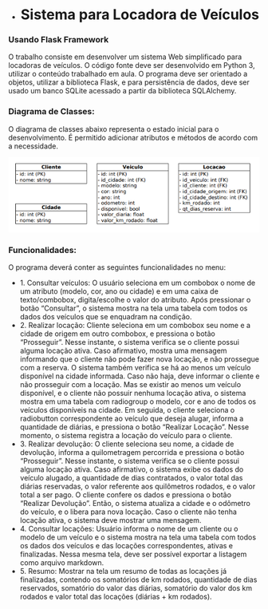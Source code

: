 <ul><li><h1 align="center"> Sistema para Locadora de Veículos </h1></li></ul>
<h3>Usando Flask Framework</h3>
<p> 
  O trabalho consiste em desenvolver um sistema Web simplificado para locadoras de veículos.
O código fonte deve ser desenvolvido em Python 3, utilizar o conteúdo trabalhado em aula. O
programa deve ser orientado a objetos, utilizar a biblioteca Flask, e para persistência de dados,
deve ser usado um banco SQLite acessado a partir da biblioteca SQLAlchemy.
</p>
<h3>Diagrama de Classes:</h3>
<p>O diagrama de classes abaixo representa o estado inicial para o desenvolvimento. É permitido
adicionar atributos e métodos de acordo com a necessidade.</p>
<img src="/img/diagrama-classes.png">
<h3>Funcionalidades:</h3>
<p>O programa deverá conter as seguintes funcionalidades no menu:</p>
<ul>
<li>1. Consultar veículos: O usuário seleciona em um combobox o nome de um atributo
(modelo, cor, ano ou cidade) e em uma caixa de texto/combobox, digita/escolhe o valor
do atributo. Após pressionar o botão “Consultar”, o sistema mostra na tela uma tabela
com todos os dados dos veículos que se enquadram na condição.</li>
<li>2. Realizar locação: Cliente seleciona em um combobox seu nome e a cidade de origem
em outro combobox, e pressiona o botão “Prosseguir”. Nesse instante, o sistema
verifica se o cliente possui alguma locação ativa. Caso afirmativo, mostra uma
mensagem informando que o cliente não pode fazer nova locação, e não prossegue com
a reserva. O sistema também verifica se há ao menos um veículo disponível na cidade
informada. Caso não haja, deve informar o cliente e não prosseguir com a locação. Mas
se existir ao menos um veículo disponível, e o cliente não possuir nenhuma locação
ativa, o sistema mostra em uma tabela com radiogroup o modelo, cor e ano de todos os
veículos disponíveis na cidade. Em seguida, o cliente seleciona o radiobutton
correspondente ao veículo que deseja alugar, informa a quantidade de diárias, e
pressiona o botão “Realizar Locação”. Nesse momento, o sistema registra a locação do
veículo para o cliente.</li>
<li>3. Realizar devolução: O cliente seleciona seu nome, a cidade de devolução, informa a
quilometragem percorrida e pressiona o botão “Prosseguir”. Nesse instante, o sistema
verifica se o cliente possui alguma locação ativa. Caso afirmativo, o sistema exibe os
dados do veículo alugado, a quantidade de dias contratados, o valor total das diárias
reservadas, o valor referente aos quilômetros rodados, e o valor total a ser pago. O
cliente confere os dados e pressiona o botão “Realizar Devolução”. Então, o sistema
atualiza a cidade e o odômetro do veículo, e o libera para nova locação. Caso o cliente
não tenha locação ativa, o sistema deve mostrar uma mensagem.</li>
<li>4. Consultar locações: Usuário informa o nome de um cliente ou o modelo de um veículo
e o sistema mostra na tela uma tabela com todos os dados dos veículos e das locações
correspondentes, ativas e finalizadas. Nessa mesma tela, deve ser possível exportar a
listagem como arquivo markdown.</li>
<li>5. Resumo: Mostrar na tela um resumo de todas as locações já finalizadas, contendo os
somatórios de km rodados, quantidade de dias reservados, somatório do valor das
diárias, somatório do valor dos km rodados e valor total das locações (diárias + km
rodados).
<ul>
</ul> 


